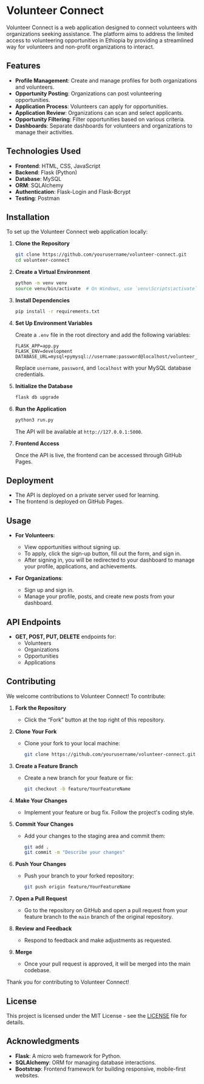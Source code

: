 # Volunteer Connect

Volunteer Connect is a web application designed to connect volunteers with organizations seeking assistance. The platform aims to address the limited access to volunteering opportunities in Ethiopia by providing a streamlined way for volunteers and non-profit organizations to interact.

## Features

- **Profile Management**: Create and manage profiles for both organizations and volunteers.
- **Opportunity Posting**: Organizations can post volunteering opportunities.
- **Application Process**: Volunteers can apply for opportunities.
- **Application Review**: Organizations can scan and select applicants.
- **Opportunity Filtering**: Filter opportunities based on various criteria.
- **Dashboards**: Separate dashboards for volunteers and organizations to manage their activities.

## Technologies Used

- **Frontend**: HTML, CSS, JavaScript
- **Backend**: Flask (Python)
- **Database**: MySQL
- **ORM**: SQLAlchemy
- **Authentication**: Flask-Login and Flask-Bcrypt
- **Testing**: Postman

## Installation

To set up the Volunteer Connect web application locally:

1. **Clone the Repository**

    ```bash
    git clone https://github.com/yourusername/volunteer-connect.git
    cd volunteer-connect
    ```

2. **Create a Virtual Environment**

    ```bash
    python -m venv venv
    source venv/bin/activate  # On Windows, use `venv\Scripts\activate`
    ```

3. **Install Dependencies**

    ```bash
    pip install -r requirements.txt
    ```

4. **Set Up Environment Variables**

    Create a `.env` file in the root directory and add the following variables:

    ```env
    FLASK_APP=app.py
    FLASK_ENV=development
    DATABASE_URL=mysql+pymysql://username:password@localhost/volunteer_connect
    ```

    Replace `username`, `password`, and `localhost` with your MySQL database credentials.

5. **Initialize the Database**

    ```bash
    flask db upgrade
    ```

6. **Run the Application**

    ```bash
    python3 run.py
    ```

    The API will be available at `http://127.0.0.1:5000`.

7. **Frontend Access**

    Once the API is live, the frontend can be accessed through GitHub Pages.

## Deployment

- The API is deployed on a private server used for learning.
- The frontend is deployed on GitHub Pages.

## Usage

- **For Volunteers**:
  - View opportunities without signing up.
  - To apply, click the sign-up button, fill out the form, and sign in.
  - After signing in, you will be redirected to your dashboard to manage your profile, applications, and achievements.

- **For Organizations**:
  - Sign up and sign in.
  - Manage your profile, posts, and create new posts from your dashboard.

## API Endpoints

- **GET, POST, PUT, DELETE** endpoints for:
  - Volunteers
  - Organizations
  - Opportunities
  - Applications

## Contributing

We welcome contributions to Volunteer Connect! To contribute:

1. **Fork the Repository**
   - Click the “Fork” button at the top right of this repository.

2. **Clone Your Fork**
   - Clone your fork to your local machine:
     ```bash
     git clone https://github.com/yourusername/volunteer-connect.git
     ```

3. **Create a Feature Branch**
   - Create a new branch for your feature or fix:
     ```bash
     git checkout -b feature/YourFeatureName
     ```

4. **Make Your Changes**
   - Implement your feature or bug fix. Follow the project's coding style.

5. **Commit Your Changes**
   - Add your changes to the staging area and commit them:
     ```bash
     git add .
     git commit -m "Describe your changes"
     ```

6. **Push Your Changes**
   - Push your branch to your forked repository:
     ```bash
     git push origin feature/YourFeatureName
     ```

7. **Open a Pull Request**
   - Go to the repository on GitHub and open a pull request from your feature branch to the `main` branch of the original repository.

8. **Review and Feedback**
   - Respond to feedback and make adjustments as requested.

9. **Merge**
   - Once your pull request is approved, it will be merged into the main codebase.

Thank you for contributing to Volunteer Connect!

## License

This project is licensed under the MIT License - see the [LICENSE](LICENSE) file for details.

## Acknowledgments

- **Flask**: A micro web framework for Python.
- **SQLAlchemy**: ORM for managing database interactions.
- **Bootstrap**: Frontend framework for building responsive, mobile-first websites.

